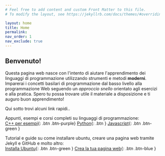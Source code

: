 ```yaml
---
# Feel free to add content and custom Front Matter to this file.
# To modify the layout, see https://jekyllrb.com/docs/themes/#overriding-theme-defaults

layout: home
title: Home
permalink: 
nav_order: 1
nav_exclude: true
---
```

## Benvenuto!

Questa pagina web nasce con l'intento di aiutare l'apprendimento dei linguaggi di programmazione utilizzando strumenti e metodi **moderni**. Imparerai i concetti basilari di programmazione dal basso livello alla programmazione Web seguendo un *approccio snello* orientato agli esercizi e alla pratica. Spero tu possa trovare utile il materiale a disposizione e ti auguro buon apprendimento!

Qui sotto trovi alcuni link rapidi..

Appunti, esempi e corsi completi su linguaggi di programmazione:<br>
[C++ per esempi](./corsi/cpp/cpp.markdown){: .btn .btn-purple}
[Python](./corsi/python/python.MD){: .btn  }
[Javascript](./corsi/javascript/Javscript.MD){: .btn .btn-green }
<br>

Tutorial e guide su come installare ubuntu, creare una pagina web tramite Jekyll e GitHub e molto altro: <br>
[Installa Ubuntu](./tutorial/installa-ubunutu/installa-ubuntu.markdown){: .btn .btn-green }
[Crea la tua pagina web](./tutorial/website-jekyll-githubPages/website-jekyll-githubPages.md){: .btn .btn-blue }
<br>
